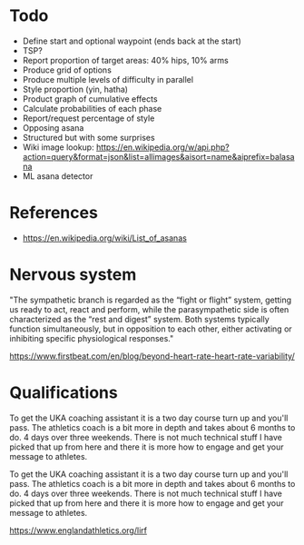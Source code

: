 # Todo
- Define start and optional waypoint (ends back at the start)
- TSP?
- Report proportion of target areas: 40% hips, 10% arms
- Produce grid of options
- Produce multiple levels of difficulty in parallel
- Style proportion (yin, hatha)
- Product graph of cumulative effects
- Calculate probabilities of each phase
- Report/request percentage of style
- Opposing asana
- Structured but with some surprises
- Wiki image lookup: https://en.wikipedia.org/w/api.php?action=query&format=json&list=allimages&aisort=name&aiprefix=balasana
- ML asana detector

# References
- https://en.wikipedia.org/wiki/List_of_asanas

# Nervous system
"The sympathetic branch is regarded as the “fight or flight” system, getting us
ready to act, react and perform, while the parasympathetic side is often
characterized as the “rest and digest” system. Both systems typically function
simultaneously, but in opposition to each other, either activating or
inhibiting specific physiological responses."

https://www.firstbeat.com/en/blog/beyond-heart-rate-heart-rate-variability/

# Qualifications
To get the UKA coaching assistant it is a two day course turn up and you'll
pass. The athletics coach is a bit more in depth and takes about 6 months to
do. 4 days over three weekends. There is not much technical stuff I have picked
  that up from here and there it is more how to engage and get your message to
  athletes.

To get the UKA coaching assistant it is a two day course turn up and you'll
pass. The athletics coach is a bit more in depth and takes about 6 months to
do. 4 days over three weekends. There is not much technical stuff I have picked
  that up from here and there it is more how to engage and get your message to
  athletes.

https://www.englandathletics.org/lirf
